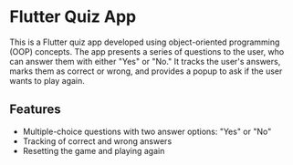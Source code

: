 # Flutter Quiz App

This is a Flutter quiz app developed using object-oriented programming (OOP) concepts. The app presents a series of questions to the user, who can answer them with either "Yes" or "No." It tracks the user's answers, marks them as correct or wrong, and provides a popup to ask if the user wants to play again.

## Features

- Multiple-choice questions with two answer options: "Yes" or "No"
- Tracking of correct and wrong answers
- Resetting the game and playing again




